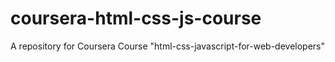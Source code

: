 # coursera-html-css-js-course
A repository for Coursera Course "html-css-javascript-for-web-developers"

